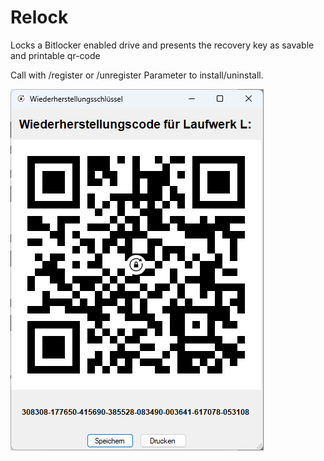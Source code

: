 # Relock

Locks a Bitlocker enabled drive and presents the recovery key as
savable and printable qr-code

Call with /register or /unregister Parameter to install/uninstall.

![Relock screenshot](/Screenshot.png?raw=true "Relock screenshot")
